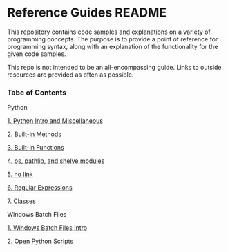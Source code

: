 # Reference Guides README

This repository contains code samples and explanations on a variety of programming concepts. The purpose is to provide a point of reference for programming syntax, along with an explanation of the functionality for the given code samples.  

This repo is not intended to be an all-encompassing guide. Links to outside resources are provided as often as possible. 

### Tabe of Contents
Python

[1. Python Intro and Miscellaneous](https://github.com/ajoh504/Reference-Guides/blob/main/Python.md#1-python-intro--misc)

[2. Built-in Methods](https://github.com/ajoh504/Reference-Guides/blob/main/Python.md#2-built-in-methods)

[3. Built-in Functions](https://github.com/ajoh504/Reference-Guides/blob/main/Python.md#3-built-in-functions)

[4. os, pathlib, and shelve modules](https://github.com/ajoh504/Reference-Guides/blob/main/Python.md#4-os-pathlib-and-shelve-modules)

[5. no link]()

[6. Regular Expressions](https://github.com/ajoh504/Reference-Guides/blob/main/Python.md#6-import-re--regex)

[7. Classes](https://github.com/ajoh504/Reference-Guides/blob/main/Python.md#7-classes)

Windows Batch Files

[1. Windows Batch Files Intro](https://github.com/ajoh504/Reference-Guides/blob/main/Windows-Batch-Files.md#1-intro-to-windows-batch-files)

[2. Open Python Scripts](https://github.com/ajoh504/Reference-Guides/blob/main/Windows-Batch-Files.md#2-open-a-python-script-in-cmdexe)
 
